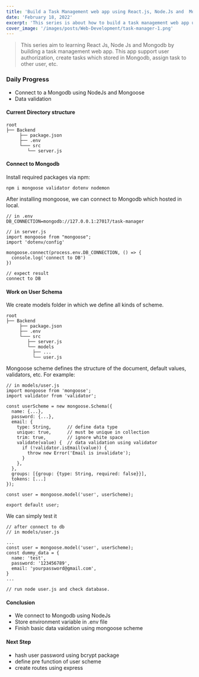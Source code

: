 ```yaml
---
title: 'Build a Task Management web app using React.js, Node.Js and  Mongodb - day 1'
date: 'February 18, 2022'
excerpt: 'This series is about how to build a task management web app use React.Js、Node.Js and Mongodb.'
cover_image: '/images/posts/Web-Development/task-manager-1.png'
---
```

> This series aim to learning React Js, Node Js and Mongodb by building a task management web app. 
> This app support user authorization, create tasks which stored in Mongodb, assign task to other user, etc.

### Daily Progress
- Connect to a Mongodb using NodeJs and Mongoose
- Data validation  
#### Current Directory structure
```
root
├── Backend
     ├── package.json
     ├── .env
     └─── src
        └── server.js
```
#### Connect to Mongodb
Install required packages via npm: 
```
npm i mongoose validator dotenv nodemon 
```

After installing mongoose, we can connect to Mongodb which hosted in local.
```
// in .env 
DB_CONNECTION=mongodb://127.0.0.1:27017/task-manager

// in server.js 
import mongoose from "mongoose";
import 'dotenv/config' 

mongoose.connect(process.env.DB_CONNECTION, () => {
  console.log('connect to DB')
})

// expect result   
connect to DB
```

#### Work on User Schema  
We create models folder in which we define all kinds of scheme. 
```
root
├── Backend
     ├── package.json
     ├── .env
     └─── src
        ├── server.js
        └── models
          ├── ...
          └── user.js
```

Mongoose scheme defines the structure of the document, default values, validators, etc. For example:

```
// in models/user.js 
import mongoose from 'mongoose';
import validator from 'validator';

const userScheme = new mongoose.Schema({
  name: {...},
  password: {...},
  email: {
    type: String,      // define data type
    unique: true,      // must be unique in collection 
    trim: true,        // ignore white space 
    validate(value) {  // data validation using validator
      if (!validator.isEmail(value)) {
        throw new Error('Email is invalidate');
      }
    },
  },
  groups: [{group: {type: String, required: false}}],
  tokens: [...]
});

const user = mongoose.model('user', userScheme);

export default user;
```
We can simply test it 
```
// after connect to db 
// in models/user.js 

...
const user = mongoose.model('user', userScheme);
const dummy_data = {
  name: 'test',
  password: '123456789',
  email: 'yourpassword@gmail.com',
}
...

// run node user.js and check database. 

```


#### Conclusion

- We connect to Mongodb using NodeJs 
- Store environment variable in .env file 
- Finish basic data vaidation using mongoose scheme

#### Next Step

- hash user password using bcrypt package 
- define pre function of user scheme
- create routes using express 

